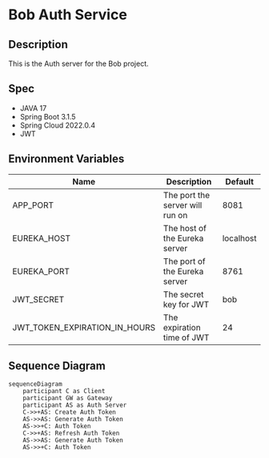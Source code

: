 # Bob Auth Service

## Description

This is the Auth server for the Bob project.

## Spec

- JAVA 17
- Spring Boot 3.1.5
- Spring Cloud 2022.0.4
- JWT

## Environment Variables

| Name                          | Description                     | Default   |
|-------------------------------|---------------------------------|-----------|
| APP_PORT                      | The port the server will run on | 8081      |
| EUREKA_HOST                   | The host of the Eureka server   | localhost |
| EUREKA_PORT                   | The port of the Eureka server   | 8761      |
| JWT_SECRET                    | The secret key for JWT          | bob       |
| JWT_TOKEN_EXPIRATION_IN_HOURS | The expiration time of JWT      | 24        |

## Sequence Diagram
```mermaid
sequenceDiagram
    participant C as Client
    participant GW as Gateway
    participant AS as Auth Server
    C->>+AS: Create Auth Token
    AS->>AS: Generate Auth Token
    AS->>+C: Auth Token
    C->>+AS: Refresh Auth Token
    AS->>AS: Generate Auth Token
    AS->>+C: Auth Token
```